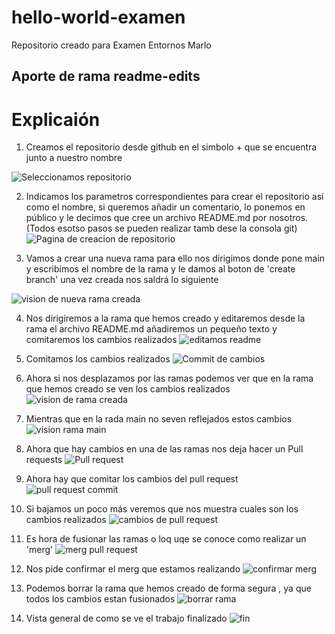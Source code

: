 # hello-world-examen
Repositorio creado para Examen Entornos Marlo
## Aporte de rama readme-edits 
# Explicaión
1. Creamos el repositorio desde github en el simbolo + que se encuentra junto a nuestro nombre

![Seleccionamos repositorio](https://github.com/marloibz/hello-world-examen/blob/8f1bd610268f2f497999bbd07e368765280d3531/1.png)
 
2. Indicamos los parametros correspondientes para crear el repositorio así como el nombre, si queremos añadir un comentario, lo ponemos en público y le decimos que cree un archivo README.md por nosotros.(Todos esotso pasos se pueden realizar tamb dese la consola git)
![Pagina de creacion de repositorio](https://github.com/marloibz/hello-world-examen/blob/8f1bd610268f2f497999bbd07e368765280d3531/2.png)

3. Vamos a crear una nueva rama para ello nos dirigimos donde pone main y escribimos el nombre de la rama y le damos al boton de 'create branch' una vez creada nos saldrá lo siguiente

![vision de nueva rama creada](https://github.com/marloibz/hello-world-examen/blob/8f1bd610268f2f497999bbd07e368765280d3531/3.png)

4. Nos dirigiremos a la rama que hemos creado y editaremos desde la rama el archivo README.md añadiremos un pequeño texto y comitaremos los cambios realizados
![editamos readme](https://github.com/marloibz/hello-world-examen/blob/8f1bd610268f2f497999bbd07e368765280d3531/4.PNG)

5. Comitamos los cambios realizados
![Commit de cambios](https://github.com/marloibz/hello-world-examen/blob/8f1bd610268f2f497999bbd07e368765280d3531/5.PNG)

6. Ahora si nos desplazamos por las ramas podemos ver que en la rama que hemos creado se ven los cambios realizados
![vision de rama creada](https://github.com/marloibz/hello-world-examen/blob/09725c01ad642ba5aeb016be7f21ea6e57166bd9/111.png)

7. Mientras que en la rada main no seven reflejados estos cambios
![vision rama main](https://github.com/marloibz/hello-world-examen/blob/8f1bd610268f2f497999bbd07e368765280d3531/6.PNG)

8. Ahora que hay cambios en una de las ramas nos deja hacer un Pull requests
![Pull request](https://github.com/marloibz/hello-world-examen/blob/09725c01ad642ba5aeb016be7f21ea6e57166bd9/7.PNG)

9. Ahora hay que comitar los cambios del pull request
![pull request commit](https://github.com/marloibz/hello-world-examen/blob/09725c01ad642ba5aeb016be7f21ea6e57166bd9/8.PNG)

10. Si bajamos un poco más veremos que nos muestra cuales son los cambios realizados
![cambios de pull request](https://github.com/marloibz/hello-world-examen/blob/09725c01ad642ba5aeb016be7f21ea6e57166bd9/9.PNG)

11. Es hora de fusionar las ramas o loq uqe se conoce como realizar un 'merg'
![merg pull request](https://github.com/marloibz/hello-world-examen/blob/09725c01ad642ba5aeb016be7f21ea6e57166bd9/10.PNG)

12. Nos pide confirmar el merg que estamos realizando
![confirmar merg](https://github.com/marloibz/hello-world-examen/blob/09725c01ad642ba5aeb016be7f21ea6e57166bd9/11.PNG)

13. Podemos borrar la rama que hemos creado de forma segura , ya que todos los cambios estan fusionados 
![borrar rama](https://github.com/marloibz/hello-world-examen/blob/09725c01ad642ba5aeb016be7f21ea6e57166bd9/12.PNG)

14. Vista general de como se ve el trabajo finalizado
![fin](https://github.com/marloibz/hello-world-examen/blob/09725c01ad642ba5aeb016be7f21ea6e57166bd9/13.PNG)





